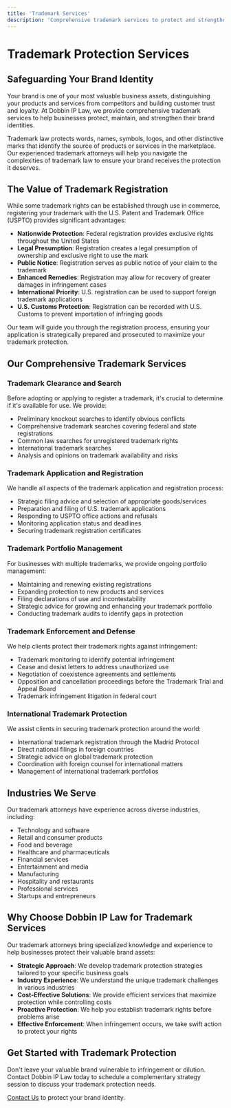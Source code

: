 ```yaml
---
title: 'Trademark Services'
description: 'Comprehensive trademark services to protect and strengthen your brand identity'
---
```


# Trademark Protection Services

## Safeguarding Your Brand Identity

Your brand is one of your most valuable business assets, distinguishing your products and services from competitors and building customer trust and loyalty. At Dobbin IP Law, we provide comprehensive trademark services to help businesses protect, maintain, and strengthen their brand identities.

Trademark law protects words, names, symbols, logos, and other distinctive marks that identify the source of products or services in the marketplace. Our experienced trademark attorneys will help you navigate the complexities of trademark law to ensure your brand receives the protection it deserves.

## The Value of Trademark Registration

While some trademark rights can be established through use in commerce, registering your trademark with the U.S. Patent and Trademark Office (USPTO) provides significant advantages:

- **Nationwide Protection**: Federal registration provides exclusive rights throughout the United States
- **Legal Presumption**: Registration creates a legal presumption of ownership and exclusive right to use the mark
- **Public Notice**: Registration serves as public notice of your claim to the trademark
- **Enhanced Remedies**: Registration may allow for recovery of greater damages in infringement cases
- **International Priority**: U.S. registration can be used to support foreign trademark applications
- **U.S. Customs Protection**: Registration can be recorded with U.S. Customs to prevent importation of infringing goods

Our team will guide you through the registration process, ensuring your application is strategically prepared and prosecuted to maximize your trademark protection.

## Our Comprehensive Trademark Services

### Trademark Clearance and Search

Before adopting or applying to register a trademark, it's crucial to determine if it's available for use. We provide:

- Preliminary knockout searches to identify obvious conflicts
- Comprehensive trademark searches covering federal and state registrations
- Common law searches for unregistered trademark rights
- International trademark searches
- Analysis and opinions on trademark availability and risks

### Trademark Application and Registration

We handle all aspects of the trademark application and registration process:

- Strategic filing advice and selection of appropriate goods/services
- Preparation and filing of U.S. trademark applications
- Responding to USPTO office actions and refusals
- Monitoring application status and deadlines
- Securing trademark registration certificates

### Trademark Portfolio Management

For businesses with multiple trademarks, we provide ongoing portfolio management:

- Maintaining and renewing existing registrations
- Expanding protection to new products and services
- Filing declarations of use and incontestability
- Strategic advice for growing and enhancing your trademark portfolio
- Conducting trademark audits to identify gaps in protection

### Trademark Enforcement and Defense

We help clients protect their trademark rights against infringement:

- Trademark monitoring to identify potential infringement
- Cease and desist letters to address unauthorized use
- Negotiation of coexistence agreements and settlements
- Opposition and cancellation proceedings before the Trademark Trial and Appeal Board
- Trademark infringement litigation in federal court

### International Trademark Protection

We assist clients in securing trademark protection around the world:

- International trademark registration through the Madrid Protocol
- Direct national filings in foreign countries
- Strategic advice on global trademark protection
- Coordination with foreign counsel for international matters
- Management of international trademark portfolios

## Industries We Serve

Our trademark attorneys have experience across diverse industries, including:

- Technology and software
- Retail and consumer products
- Food and beverage
- Healthcare and pharmaceuticals
- Financial services
- Entertainment and media
- Manufacturing
- Hospitality and restaurants
- Professional services
- Startups and entrepreneurs

## Why Choose Dobbin IP Law for Trademark Services

Our trademark attorneys bring specialized knowledge and experience to help businesses protect their valuable brand assets:

- **Strategic Approach**: We develop trademark protection strategies tailored to your specific business goals
- **Industry Experience**: We understand the unique trademark challenges in various industries
- **Cost-Effective Solutions**: We provide efficient services that maximize protection while controlling costs
- **Proactive Protection**: We help you establish trademark rights before problems arise
- **Effective Enforcement**: When infringement occurs, we take swift action to protect your rights

## Get Started with Trademark Protection

Don't leave your valuable brand vulnerable to infringement or dilution. Contact Dobbin IP Law today to schedule a complementary strategy session to discuss your trademark protection needs.

[Contact Us](/contact) to protect your brand identity.
